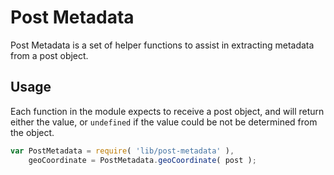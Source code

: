 Post Metadata
=============

Post Metadata is a set of helper functions to assist in extracting metadata from a post object.

## Usage

Each function in the module expects to receive a post object, and will return either the value, or `undefined` if the value could be not be determined from the object.

```js
var PostMetadata = require( 'lib/post-metadata' ),
	geoCoordinate = PostMetadata.geoCoordinate( post );
```
